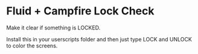 # Fluid + Campfire Lock Check

Make it clear if something is LOCKED.

Install this in your userscripts folder and then just type LOCK and UNLOCK to
color the screens.
